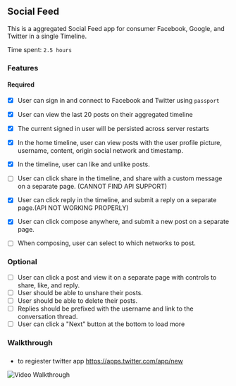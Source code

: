 ## Social Feed

This is a aggregated Social Feed app for consumer Facebook, Google, and Twitter in a single Timeline.


Time spent: `2.5 hours`

### Features

#### Required

- [x] User can sign in and connect to Facebook and Twitter using `passport`
- [x] User can view the last 20 posts on their aggregated timeline
- [x] The current signed in user will be persisted across server restarts
- [x] In the home timeline, user can view posts with the user profile picture, username, content, origin social network and timestamp.
- [x] In the timeline, user can like and unlike posts.
- [ ] User can click share in the timeline, and share with a custom message on a separate page. (CANNOT FIND API SUPPORT)
- [x] User can click reply in the timeline, and submit a reply on a separate page.(API NOT WORKING PROPERLY)
- [x] User can click compose anywhere, and submit a new post on a separate page.
- [ ] When composing, user can select to which networks to post.


### Optional

- [ ] User can click a post and view it on a separate page with controls to share, like, and reply.
- [ ] User should be able to unshare their posts.
- [ ] User should be able to delete their posts.
- [ ] Replies should be prefixed with the username and link to the conversation thread.
- [ ] User can click a "Next" button at the bottom to load more 

### Walkthrough

###
- to regiester twitter app https://apps.twitter.com/app/new

![Video Walkthrough](...)



